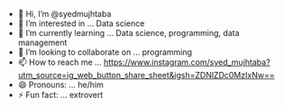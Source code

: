 - 👋 Hi, I’m @syedmujhtaba
- 👀 I’m interested in ... Data science
- 🌱 I’m currently learning ... Data science, programming, data management
- 💞️ I’m looking to collaborate on ... programming 
- 📫 How to reach me ... https://www.instagram.com/syed_mujhtaba?utm_source=ig_web_button_share_sheet&igsh=ZDNlZDc0MzIxNw==
- 😄 Pronouns: ... he/him
- ⚡ Fun fact: ... extrovert

<!---
syedmujhtaba/syedmujhtaba is a ✨ special ✨ repository because its `README.md` (this file) appears on your GitHub profile.
You can click the Preview link to take a look at your changes.
--->
